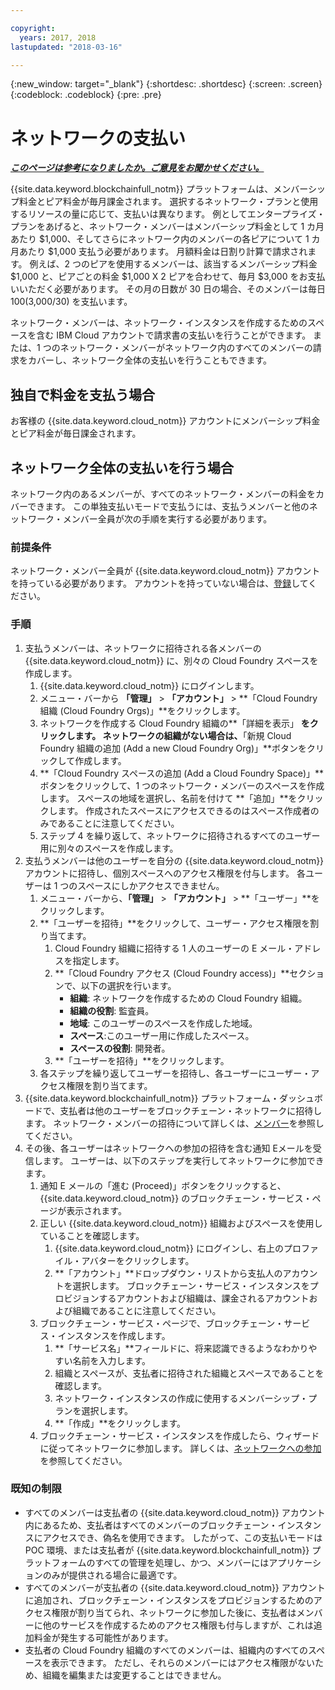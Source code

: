 ```yaml
---

copyright:
  years: 2017, 2018
lastupdated: "2018-03-16"

---
```


{:new_window: target="_blank"}
{:shortdesc: .shortdesc}
{:screen: .screen}
{:codeblock: .codeblock}
{:pre: .pre}

# ネットワークの支払い


***[このページは参考になりましたか。ご意見をお聞かせください。](https://www.surveygizmo.com/s3/4501493/IBM-Blockchain-Documentation)***


{{site.data.keyword.blockchainfull_notm}} プラットフォームは、メンバーシップ料金とピア料金が毎月課金されます。 選択するネットワーク・プランと使用するリソースの量に応じて、支払いは異なります。  例としてエンタープライズ・プランをあげると、ネットワーク・メンバーはメンバーシップ料金として 1 カ月あたり $1,000、そしてさらにネットワーク内のメンバーの各ピアについて 1 カ月あたり $1,000 支払う必要があります。 月額料金は日割り計算で請求されます。 例えば、2 つのピアを使用するメンバーは、該当するメンバーシップ料金 $1,000 と、ピアごとの料金 $1,000 X 2 ピアを合わせて、毎月 $3,000 をお支払いいただく必要があります。 その月の日数が 30 日の場合、そのメンバーは毎日 $100 ($3,000/30) を支払います。

ネットワーク・メンバーは、ネットワーク・インスタンスを作成するためのスペースを含む IBM Cloud アカウントで請求書の支払いを行うことができます。 または、1 つのネットワーク・メンバーがネットワーク内のすべてのメンバーの請求をカバーし、ネットワーク全体の支払いを行うこともできます。


## 独自で料金を支払う場合
お客様の {{site.data.keyword.cloud_notm}} アカウントにメンバーシップ料金とピア料金が毎日課金されます。


## ネットワーク全体の支払いを行う場合
ネットワーク内のあるメンバーが、すべてのネットワーク・メンバーの料金をカバーできます。  この単独支払いモードで支払うには、支払うメンバーと他のネットワーク・メンバー全員が次の手順を実行する必要があります。

### 前提条件
ネットワーク・メンバー全員が {{site.data.keyword.cloud_notm}} アカウントを持っている必要があります。 アカウントを持っていない場合は、[登録](https://console.bluemix.net/registration/)してください。

### 手順
1. 支払うメンバーは、ネットワークに招待される各メンバーの {{site.data.keyword.cloud_notm}} に、別々の Cloud Foundry スペースを作成します。
   1. {{site.data.keyword.cloud_notm}} にログインします。
   2. メニュー・バーから **「管理」** > **「アカウント」** > **「Cloud Foundry 組織 (Cloud Foundry Orgs)」**をクリックします。
   3. ネットワークを作成する Cloud Foundry 組織の**「詳細を表示」 **をクリックします。  ネットワークの組織がない場合は、**「新規 Cloud Foundry 組織の追加 (Add a new Cloud Foundry Org)」**ボタンをクリックして作成します。
   4. **「Cloud Foundry スペースの追加 (Add a Cloud Foundry Space)」**ボタンをクリックして、1 つのネットワーク・メンバーのスペースを作成します。  スペースの地域を選択し、名前を付けて **「追加」**をクリックします。  作成されたスペースにアクセスできるのはスペース作成者のみであることに注意してください。
   5. ステップ 4 を繰り返して、ネットワークに招待されるすべてのユーザー用に別々のスペースを作成します。
2. 支払うメンバーは他のユーザーを自分の {{site.data.keyword.cloud_notm}} アカウントに招待し、個別スペースへのアクセス権限を付与します。  各ユーザーは 1 つのスペースにしかアクセスできません。
   1. メニュー・バーから、**「管理」** > **「アカウント」** > **「ユーザー」**をクリックします。  
   2. **「ユーザーを招待」**をクリックして、ユーザー・アクセス権限を割り当てます。
      1. Cloud Foundry 組織に招待する 1 人のユーザーの E メール・アドレスを指定します。
      2. **「Cloud Foundry アクセス (Cloud Foundry access)」**セクションで、以下の選択を行います。
         - **組織**: ネットワークを作成するための Cloud Foundry 組織。
         - **組織の役割**: 監査員。
         - **地域**: このユーザーのスペースを作成した地域。
         - **スペース**:このユーザー用に作成したスペース。
         - **スペースの役割**: 開発者。
      3. **「ユーザーを招待」**をクリックします。
   3. 各ステップを繰り返してユーザーを招待し、各ユーザーにユーザー・アクセス権限を割り当てます。
3. {{site.data.keyword.blockchainfull_notm}} プラットフォーム・ダッシュボードで、支払者は他のユーザーをブロックチェーン・ネットワークに招待します。 ネットワーク・メンバーの招待について詳しくは、[メンバー](https://console.bluemix.net/docs/services/blockchain/v10_dashboard.html#members)を参照してください。
4. その後、各ユーザーはネットワークへの参加の招待を含む通知 Eメールを受信します。  ユーザーは、以下のステップを実行してネットワークに参加できます。
   1. 通知 E メールの「進む (Proceed)」ボタンをクリックすると、{{site.data.keyword.cloud_notm}} のブロックチェーン・サービス・ページが表示されます。
   2. 正しい {{site.data.keyword.cloud_notm}} 組織およびスペースを使用していることを確認します。
      1. {{site.data.keyword.cloud_notm}} にログインし、右上のプロファイル・アバターをクリックします。
      2. **「アカウント」**ドロップダウン・リストから支払人のアカウントを選択します。  ブロックチェーン・サービス・インスタンスをプロビジョンするアカウントおよび組織は、課金されるアカウントおよび組織であることに注意してください。  
   4. ブロックチェーン・サービス・ページで、ブロックチェーン・サービス・インスタンスを作成します。
      1. **「サービス名」**フィールドに、将来認識できるようなわかりやすい名前を入力します。
      2. 組織とスペースが、支払者に招待された組織とスペースであることを確認します。
      3. ネットワーク・インスタンスの作成に使用するメンバーシップ・プランを選択します。
      4. **「作成」**をクリックします。
   5. ブロックチェーン・サービス・インスタンスを作成したら、ウィザードに従ってネットワークに参加します。  詳しくは、[ネットワークへの参加](https://console.bluemix.net/docs/services/blockchain/get_start.html#joining-a-network)を参照してください。

### 既知の制限
- すべてのメンバーは支払者の {{site.data.keyword.cloud_notm}} アカウント内にあるため、支払者はすべてのメンバーのブロックチェーン・インスタンスにアクセスでき、偽名を使用できます。  したがって、この支払いモードは POC 環境、または支払者が {{site.data.keyword.blockchainfull_notm}} プラットフォームのすべての管理を処理し、かつ、メンバーにはアプリケーションのみが提供される場合に最適です。  
- すべてのメンバーが支払者の {{site.data.keyword.cloud_notm}} アカウントに追加され、ブロックチェーン・インスタンスをプロビジョンするためのアクセス権限が割り当てられ、ネットワークに参加した後に、支払者はメンバーに他のサービスを作成するためのアクセス権限も付与しますが、これは追加料金が発生する可能性があります。  
- 支払者の Cloud Foundry 組織のすべてのメンバーは、組織内のすべてのスペースを表示できます。  ただし、それらのメンバーにはアクセス権限がないため、組織を編集または変更することはできません。
